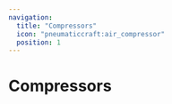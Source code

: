 ```yaml
---
navigation:
  title: "Compressors"
  icon: "pneumaticcraft:air_compressor"
  position: 1
---
```


# Compressors

<SubPages />
